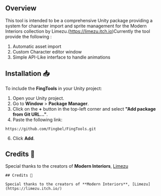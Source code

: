 ## Overview
This tool is intended to be a comprehensive Unity package providing a system for character import and sprite management for the Modern Interiors collection by Limezu.(https://limezu.itch.io)Currently the tool provide the following : 
1. Automatic asset import
2. Custom Character editor window
3. Simple API-Like interface to handle animations

## Installation 📥

To include the **FingTools** in your Unity project:

1. Open your Unity project.
2. Go to **Window** > **Package Manager**.
3. Click on the **+** button in the top-left corner and select **"Add package from Git URL..."**.
4. Paste the following link:
```shell
https://github.com/Fingbel/FingTools.git
```
6. Click **Add**.

## Credits 🙌

Special thanks to the creators of **Modern Interiors**, [Limezu](https://limezu.itch.io/)

```
## Credits 🙌

Special thanks to the creators of **Modern Interiors**, [Limezu](https://limezu.itch.io/)
